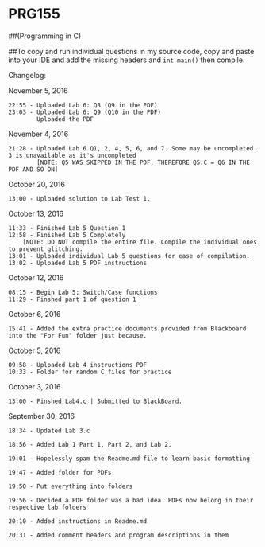 # PRG155 
##(Programming in C)

##To copy and run individual questions in my source code, copy and paste into your IDE and add the missing headers and ```int main()``` then compile.





Changelog:

November 5, 2016

	22:55 - Uploaded Lab 6: Q8 (Q9 in the PDF)
	23:03 - Uploaded Lab 6: Q9 (Q10 in the PDF)
			Uploaded the PDF

November 4, 2016

	21:28 - Uploaded Lab 6 Q1, 2, 4, 5, 6, and 7. Some may be uncompleted. 3 is unavailable as it's uncompleted
			[NOTE: Q5 WAS SKIPPED IN THE PDF, THEREFORE Q5.C = Q6 IN THE PDF AND SO ON]

October 20, 2016

	13:00 - Uploaded solution to Lab Test 1.

October 13, 2016
	
	11:33 - Finished Lab 5 Question 1
	12:58 - Finished Lab 5 Completely
		[NOTE: DO NOT compile the entire file. Compile the individual ones to prevent glitching.
	13:01 - Uploaded individual Lab 5 questions for ease of compilation. 
	13:02 - Uploaded Lab 5 PDF instructions


October 12, 2016

	08:15 - Begin Lab 5: Switch/Case functions
	11:29 - Finshed part 1 of question 1


October 6, 2016
	
	15:41 - Added the extra practice documents provided from Blackboard into the "For Fun" folder just because.


October 5, 2016
	
	09:58 - Uploaded Lab 4 instructions PDF
	10:33 - Folder for random C files for practice



October 3, 2016

	13:00 - Finshed Lab4.c | Submitted to BlackBoard.


September 30, 2016

	18:34 - Updated Lab 3.c

	18:56 - Added Lab 1 Part 1, Part 2, and Lab 2.
	
	19:01 - Hopelessly spam the Readme.md file to learn basic formatting
	
	19:47 - Added folder for PDFs
	
	19:50 - Put everything into folders
	
	19:56 - Decided a PDF folder was a bad idea. PDFs now belong in their respective lab folders
	
	20:10 - Added instructions in Readme.md
	
	20:31 - Added comment headers and program descriptions in them

